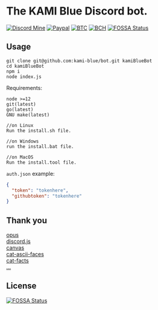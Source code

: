 # The KAMI Blue Discord bot.

[![Discord Mine](https://img.shields.io/discord/573954110454366214?label=chat&logo=discord&logoColor=white)](https://discord.gg/KfpqwZB)
[![Paypal](https://img.shields.io/badge/paypal-donate-red?color=169bd7&logo=paypal)](https://paypal.me/mik4a/5USD)
[![BTC](https://img.shields.io/badge/btc-clickme-red?color=f08b16&logo=bitcoin)](https://www.blockchain.com/btc/address/19pH4aNZZMPJkqQ2826BauRokyBs1NYon7)
[![BCH](https://img.shields.io/badge/bch-clickme-red?color=2db300&logo=cash-app)](https://www.blockchain.com/bch/address/19pH4aNZZMPJkqQ2826BauRokyBs1NYon7) [![FOSSA Status](https://app.fossa.com/api/projects/git%2Bgithub.com%2FsourTaste000%2Fbot.svg?type=shield)](https://app.fossa.com/projects/git%2Bgithub.com%2FsourTaste000%2Fbot?ref=badge_shield)


## Usage

```
git clone git@github.com:kami-blue/bot.git kamiBlueBot
cd kamiBlueBot
npm i
node index.js
```

Requirements: 
```
node >=12
git(latest)
go(latest)
GNU make(latest)

//on Linux
Run the install.sh file.

//on Windows
run the install.bat file.

//on MacOS
Run the install.tool file.
```

`auth.json` example:
```json
{
  "token": "tokenhere",
  "githubtoken": "tokenhere"
}
```

## Thank you
[opus](https://github.com/discordjs/opus)  
[discord.js](https://github.com/discordjs/discord.js)  
[canvas](https://github.com/Automattic/node-canvas)  
[cat-ascii-faces](https://github.com/melaniecebula/cat-ascii-faces)  
[cat-facts](https://github.com/vadimdemedes/cat-facts)  
[...](https://github.com/kami-blue/bot/blob/b77edef859e942f2fb1257448d794df14e86c0eb/package.json#L12)  


## License
[![FOSSA Status](https://app.fossa.com/api/projects/git%2Bgithub.com%2FsourTaste000%2Fbot.svg?type=large)](https://app.fossa.com/projects/git%2Bgithub.com%2FsourTaste000%2Fbot?ref=badge_large)